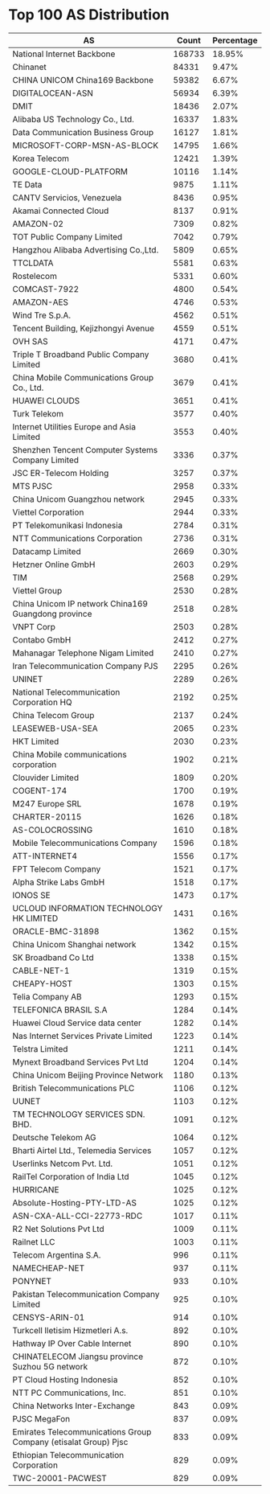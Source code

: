 # Top 100 AS Distribution
| AS | Count | Percentage |
|----|----|----|
| National Internet Backbone | 168733 | 18.95% |
| Chinanet | 84331 | 9.47% |
| CHINA UNICOM China169 Backbone | 59382 | 6.67% |
| DIGITALOCEAN-ASN | 56934 | 6.39% |
| DMIT | 18436 | 2.07% |
| Alibaba US Technology Co., Ltd. | 16337 | 1.83% |
| Data Communication Business Group | 16127 | 1.81% |
| MICROSOFT-CORP-MSN-AS-BLOCK | 14795 | 1.66% |
| Korea Telecom | 12421 | 1.39% |
| GOOGLE-CLOUD-PLATFORM | 10116 | 1.14% |
| TE Data | 9875 | 1.11% |
| CANTV Servicios, Venezuela | 8436 | 0.95% |
| Akamai Connected Cloud | 8137 | 0.91% |
| AMAZON-02 | 7309 | 0.82% |
| TOT Public Company Limited | 7042 | 0.79% |
| Hangzhou Alibaba Advertising Co.,Ltd. | 5809 | 0.65% |
| TTCLDATA | 5581 | 0.63% |
| Rostelecom | 5331 | 0.60% |
| COMCAST-7922 | 4800 | 0.54% |
| AMAZON-AES | 4746 | 0.53% |
| Wind Tre S.p.A. | 4562 | 0.51% |
| Tencent Building, Kejizhongyi Avenue | 4559 | 0.51% |
| OVH SAS | 4171 | 0.47% |
| Triple T Broadband Public Company Limited | 3680 | 0.41% |
| China Mobile Communications Group Co., Ltd. | 3679 | 0.41% |
| HUAWEI CLOUDS | 3651 | 0.41% |
| Turk Telekom | 3577 | 0.40% |
| Internet Utilities Europe and Asia Limited | 3553 | 0.40% |
| Shenzhen Tencent Computer Systems Company Limited | 3336 | 0.37% |
| JSC ER-Telecom Holding | 3257 | 0.37% |
| MTS PJSC | 2958 | 0.33% |
| China Unicom Guangzhou network | 2945 | 0.33% |
| Viettel Corporation | 2944 | 0.33% |
| PT Telekomunikasi Indonesia | 2784 | 0.31% |
| NTT Communications Corporation | 2736 | 0.31% |
| Datacamp Limited | 2669 | 0.30% |
| Hetzner Online GmbH | 2603 | 0.29% |
| TIM | 2568 | 0.29% |
| Viettel Group | 2530 | 0.28% |
| China Unicom IP network China169 Guangdong province | 2518 | 0.28% |
| VNPT Corp | 2503 | 0.28% |
| Contabo GmbH | 2412 | 0.27% |
| Mahanagar Telephone Nigam Limited | 2410 | 0.27% |
| Iran Telecommunication Company PJS | 2295 | 0.26% |
| UNINET | 2289 | 0.26% |
| National Telecommunication Corporation HQ | 2192 | 0.25% |
| China Telecom Group | 2137 | 0.24% |
| LEASEWEB-USA-SEA | 2065 | 0.23% |
| HKT Limited | 2030 | 0.23% |
| China Mobile communications corporation | 1902 | 0.21% |
| Clouvider Limited | 1809 | 0.20% |
| COGENT-174 | 1700 | 0.19% |
| M247 Europe SRL | 1678 | 0.19% |
| CHARTER-20115 | 1626 | 0.18% |
| AS-COLOCROSSING | 1610 | 0.18% |
| Mobile Telecommunications Company | 1596 | 0.18% |
| ATT-INTERNET4 | 1556 | 0.17% |
| FPT Telecom Company | 1521 | 0.17% |
| Alpha Strike Labs GmbH | 1518 | 0.17% |
| IONOS SE | 1473 | 0.17% |
| UCLOUD INFORMATION TECHNOLOGY HK LIMITED | 1431 | 0.16% |
| ORACLE-BMC-31898 | 1362 | 0.15% |
| China Unicom Shanghai network | 1342 | 0.15% |
| SK Broadband Co Ltd | 1338 | 0.15% |
| CABLE-NET-1 | 1319 | 0.15% |
| CHEAPY-HOST | 1303 | 0.15% |
| Telia Company AB | 1293 | 0.15% |
| TELEFONICA BRASIL S.A | 1284 | 0.14% |
| Huawei Cloud Service data center | 1282 | 0.14% |
| Nas Internet Services Private Limited | 1223 | 0.14% |
| Telstra Limited | 1211 | 0.14% |
| Mynext Broadband Services Pvt Ltd | 1204 | 0.14% |
| China Unicom Beijing Province Network | 1180 | 0.13% |
| British Telecommunications PLC | 1106 | 0.12% |
| UUNET | 1103 | 0.12% |
| TM TECHNOLOGY SERVICES SDN. BHD. | 1091 | 0.12% |
| Deutsche Telekom AG | 1064 | 0.12% |
| Bharti Airtel Ltd., Telemedia Services | 1057 | 0.12% |
| Userlinks Netcom Pvt. Ltd. | 1051 | 0.12% |
| RailTel Corporation of India Ltd | 1045 | 0.12% |
| HURRICANE | 1025 | 0.12% |
| Absolute-Hosting-PTY-LTD-AS | 1025 | 0.12% |
| ASN-CXA-ALL-CCI-22773-RDC | 1017 | 0.11% |
| R2 Net Solutions Pvt Ltd | 1009 | 0.11% |
| Railnet LLC | 1003 | 0.11% |
| Telecom Argentina S.A. | 996 | 0.11% |
| NAMECHEAP-NET | 937 | 0.11% |
| PONYNET | 933 | 0.10% |
| Pakistan Telecommunication Company Limited | 925 | 0.10% |
| CENSYS-ARIN-01 | 914 | 0.10% |
| Turkcell Iletisim Hizmetleri A.s. | 892 | 0.10% |
| Hathway IP Over Cable Internet | 890 | 0.10% |
| CHINATELECOM Jiangsu province Suzhou 5G network | 872 | 0.10% |
| PT Cloud Hosting Indonesia | 852 | 0.10% |
| NTT PC Communications, Inc. | 851 | 0.10% |
| China Networks Inter-Exchange | 843 | 0.09% |
| PJSC MegaFon | 837 | 0.09% |
| Emirates Telecommunications Group Company (etisalat Group) Pjsc | 833 | 0.09% |
| Ethiopian Telecommunication Corporation | 829 | 0.09% |
| TWC-20001-PACWEST | 829 | 0.09% |
